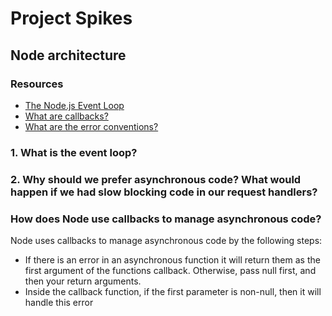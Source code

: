 # Project Spikes

## Node architecture

### Resources

- [The Node.js Event Loop](https://nodejs.dev/the-nodejs-event-loop/)
- [What are callbacks?](https://nodejs.org/en/knowledge/getting-started/control-flow/what-are-callbacks/)
- [What are the error conventions?](https://nodejs.org/en/knowledge/errors/what-are-the-error-conventions/)

### 1. What is the event loop?

### 2. Why should we prefer asynchronous code? What would happen if we had slow blocking code in our request handlers?

### How does Node use callbacks to manage asynchronous code?

Node uses callbacks to manage asynchronous code by the following steps:

- If there is an error in an asynchronous function it will return them as the first argument of the functions callback. Otherwise, pass null first, and then your return arguments.
- Inside the callback function, if the first parameter is non-null, then it will handle this error
